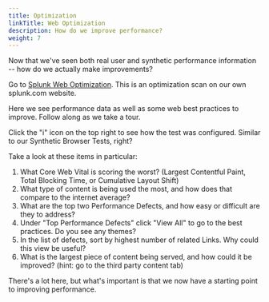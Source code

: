 ```yaml
---
title: Optimization
linkTitle: Web Optimization
description: How do we improve performance?
weight: 7
---
```


Now that we've seen both real user and synthetic performance information -- how do we actually make improvements?

Go to [Splunk Web Optimization](https://optimization.rigor.com/s/3609729?tid=ov&sh=8E2A6957B4A505DE466C1EE8130A3D2D). This is an optimization scan on our own splunk.com website.

Here we see performance data as well as some web best practices to improve. Follow along as we take a tour.

Click the "i" icon on the top right to see how the test was configured. Similar to our Synthetic Browser Tests, right?

Take a look at these items in particular:
1. What Core Web Vital is scoring the worst? (Largest Contentful Paint, Total Blocking Time, or Cumulative Layout Shift)
1. What type of content is being used the most, and how does that compare to the internet average?
1. What are the top two Performance Defects, and how easy or difficult are they to address?
1. Under "Top Performance Defects" click "View All" to go to the best practices. Do you see any themes?
1. In the list of defects, sort by highest number of related Links. Why could this view be useful?
1. What is the largest piece of content being served, and how could it be improved? (hint: go to the third party content tab)

There's a lot here, but what's important is that we now have a starting point to improving performance.